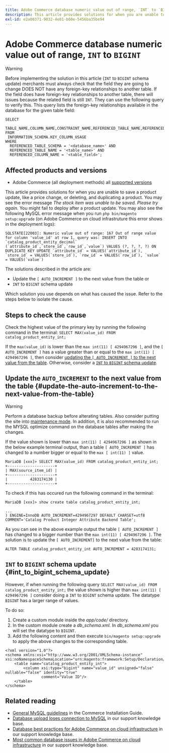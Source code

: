 ```yaml
---
title: Adobe Commerce database numeric value out of range, `INT` to `BIGINT`
description: This article provides solutions for when you are unable to save a product update, like a price change, or deleting, and duplicating a product.
exl-id: e2a00371-9032-4e81-b60e-5456ba35be94
---
```

# Adobe Commerce database numeric value out of range, `INT` to `BIGINT`

>[!WARNING]
>
>Before implementing the solution in this article (`INT` to `BIGINT` schema update) merchants must always check that the field they are going to change DOES NOT have any foreign-key relationships to another table. If the field does have foreign-key relationships to another table, there will issues because the related field is still `INT`. They can use the following query to verify this. This query lists the foreign-key relationships available in the database for the given table field: 
>```mysql
>SELECT 
>   TABLE_NAME,COLUMN_NAME,CONSTRAINT_NAME,REFERENCED_TABLE_NAME,REFERENCED_COLUMN_NAME
>FROM
>  INFORMATION_SCHEMA.KEY_COLUMN_USAGE
>WHERE
>   REFERENCED_TABLE_SCHEMA = '<database_name>' AND
>   REFERENCED_TABLE_NAME = '<table_name>' AND
>   REFERENCED_COLUMN_NAME = '<table_field>';
>```

## Affected products and versions

* Adobe Commerce (all deployment methods) all [supported versions](https://www.adobe.com/content/dam/cc/en/legal/terms/enterprise/pdfs/Adobe-Commerce-Software-Lifecycle-Policy.pdf)

This article provides solutions for when you are unable to save a product update, like a price change, or deleting, and duplicating a product. 
You may see the error message *The stock item was unable to be saved. Please try again.* You might fail to deploy after a product update. You may also see the following MySQL error message when you run `php bin/magento setup:upgrade` (on Adobe Commerce on cloud infrastruture this error shows in the deployment logs):

```mysql
SQLSTATE[22003]: Numeric value out of range: 167 Out of range value for column 'value_id' at row 1, query was: INSERT INTO `catalog_product_entity_decimal` (`attribute_id`,`store_id`,`row_id`,`value`) VALUES (?, ?, ?, ?) ON DUPLICATE KEY UPDATE `attribute_id` = VALUES(`attribute_id`), `store_id` = VALUES(`store_id`), `row_id` = VALUES(`row_id`), `value` = VALUES(`value`)
```

The solutions described in the article are:
* Update the `[ AUTO_INCREMENT ]` to the next value from the table or
* `INT` to `BIGINT` schema update

Which solution you use depends on what has caused the issue. Refer to the steps below to isolate the cause.

## Steps to check the cause


Check the highest value of the primary key by running the following command in the terminal: `SELECT MAX(value_id) FROM catalog_product_entity_int;`

If the `max(value_id)` is lower than the `max int(11) [ 4294967296 ]`, and the `[ AUTO_INCREMENT ]` has a value greater than or equal to the `max int(11) [ 4294967296 ]`, then consider [updating the `[ AUTO_INCREMENT ]` to the next value from the table](#update-the-auto-increment-to-the-next-value-from-the-table). Otherwise, consider a [`INT` to `BIGINT` schema update](#int_to_bigint_schema_update).

## Update the `AUTO_INCREMENT` to the next value from the table {#update-the-auto-increment-to-the-next-value-from-the-table}

>[!WARNING]
>
>Perform a database backup before alterating tables. Also consider putting the site into [maintenance mode](https://experienceleague.adobe.com/docs/commerce-operations/configuration-guide/setup/application-modes.html#maintenance-mode). In addition, it is also recommended to run the MYSQL optimize command on the database tables after making the changes.

If the value shown is lower than `max int(11) [ 4294967296 ]` as shown in the below example terminal output, than a table `[ AUTO_INCREMENT ]` has changed to a number bigger or equal to the `max [ int(11) ]` value. 

```mariadb
MariaDB [xxx]> SELECT MAX(value_id) FROM catalog_product_entity_int;
+---------------------+
| MAX(source_item_id) |
+---------------------+
|          4283174130 |
+---------------------+
```

To check if this has occured run the following command in the terminal:

```
MariaDB [xxx]> show create table catalog_product_entity_int;

...
) ENGINE=InnoDB AUTO_INCREMENT=4294967297 DEFAULT CHARSET=utf8 COMMENT='Catalog Product Integer Attribute Backend Table';
```

As you can see in the above example output the table `[ AUTO_INCREMENT ]` has changed to a bigger number than the `max int(11) [ 4294967296 ]`. The solution is to update the `[ AUTO_INCREMENT]` to the next value from the table:

```
ALTER TABLE catalog_product_entity_int AUTO_INCREMENT = 4283174131;
```

## `INT` to `BIGINT` schema update {#int_to_bigint_schema_update}

However, if when running the following query `SELECT MAX(value_id) FROM catalog_product_entity_int;` the value shown is higher than `max int(11) [ 4294967296 ]`  consider doing a `INT` to `BIGINT` schema update. The datatype `BIGINT` has a larger range of values.

To do so:

1. Create a custom module inside the *app/code/* directory.
1. In the custom module create a *db_schema.xml*. In *db_schema.xml* you will set the datatype to `BIGINT`. 
1. Add the following content and then execute `bin/magento setup:upgrade` to apply the above changes to the corresponding table.

```
<?xml version="1.0"?>
<schema xmlns:xsi="http://www.w3.org/2001/XMLSchema-instance" xsi:noNamespaceSchemaLocation="urn:magento:framework:Setup/Declaration/Schema/etc/schema.xsd">
    <table name="catalog_product_entity_int">
        <column xsi:type="bigint" name="value_id" unsigned="false" nullable="false" identity="true"
                comment="Value ID"/>
    </table>
</schema>
```


## Related reading

* [General MySQL guidelines](https://experienceleague.adobe.com/docs/commerce-operations/installation-guide/prerequisites/database-server/mysql.html) in the Commerce Installation Guide.
* [Database upload loses connection to MySQL](https://experienceleague.adobe.com/docs/commerce-knowledge-base/kb/troubleshooting/database/database-upload-loses-connection-to-mysql.html) in our support knowledge base. 
* [Database best practices for Adobe Commerce on cloud infrastructure](https://experienceleague.adobe.com/docs/commerce-knowledge-base/kb/best-practices/database/database-best-practices-for-magento-commerce-cloud.html) in our support knowledge base.
* [Most common database issues in Adobe Commerce on cloud infrastructure](https://experienceleague.adobe.com/docs/commerce-knowledge-base/kb/best-practices/database/most-common-database-issues-in-magento-commerce-cloud.html) in our support knowledge base.
